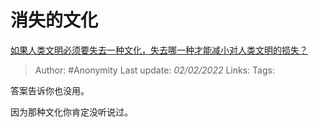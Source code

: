 # 消失的文化
[如果人类文明必须要失去一种文化，失去哪一种才能减小对人类文明的损失？](https://www.zhihu.com/question/379817007/answer/1090901353)

> Author: #Anonymity
> Last update: *02/02/2022*
> Links:
> Tags:

答案告诉你也没用。

因为那种文化你肯定没听说过。
